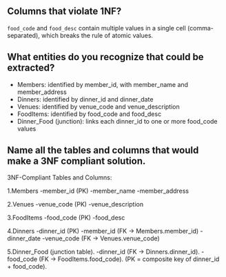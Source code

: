 ## Columns that violate 1NF?

`food_code` and `food_desc` contain multiple values in a single cell (comma-separated), which breaks the rule of atomic values.

## What entities do you recognize that could be extracted?

- Members: identified by member_id, with member_name and member_address
- Dinners: identified by dinner_id and dinner_date
- Venues: identified by venue_code and venue_description
- FoodItems: identified by food_code and food_desc
- Dinner_Food (junction): links each dinner_id to one or more food_code values

## Name all the tables and columns that would make a 3NF compliant solution.

3NF-Compliant Tables and Columns:

1.Members
-member_id (PK)
-member_name
-member_address

2.Venues
-venue_code (PK)
-venue_description

3.FoodItems
-food_code (PK)
-food_desc

4.Dinners
-dinner_id (PK)
-member_id (FK → Members.member_id)
-dinner_date
-venue_code (FK → Venues.venue_code)

5.Dinner_Food (junction table).
-dinner_id (FK → Dinners.dinner_id).
-food_code (FK → FoodItems.food_code).
(PK = composite key of dinner_id + food_code).
